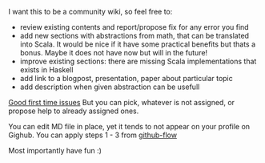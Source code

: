 I want this to be a community wiki, so feel free to:
- review existing contents and report/propose fix for any error you find
- add new sections with abstractions from math, that can be translated into Scala. 
It would be nice if it have some practical benefits but thats a bonus. Maybe it does not have now but will in the future!
- improve existing sections: there are missing Scala implementations that exists in Haskell
- add link to a blogpost, presentation, paper about particular topic
- add description when given abstraction can be usefull

[Good first time issues](https://github.com/lemastero/scala_typeclassopedia/issues?q=is%3Aissue+is%3Aopen+label%3A%22good+first+issue%22)
But you can pick, whatever is not assigned, or propose help to already assigned ones.

You can edit MD file in place, yet it tends to not appear on your profile on Gighub.
You can apply steps 1 - 3 from [github-flow](https://help.github.com/articles/github-flow/)

Most importantly have fun :)

